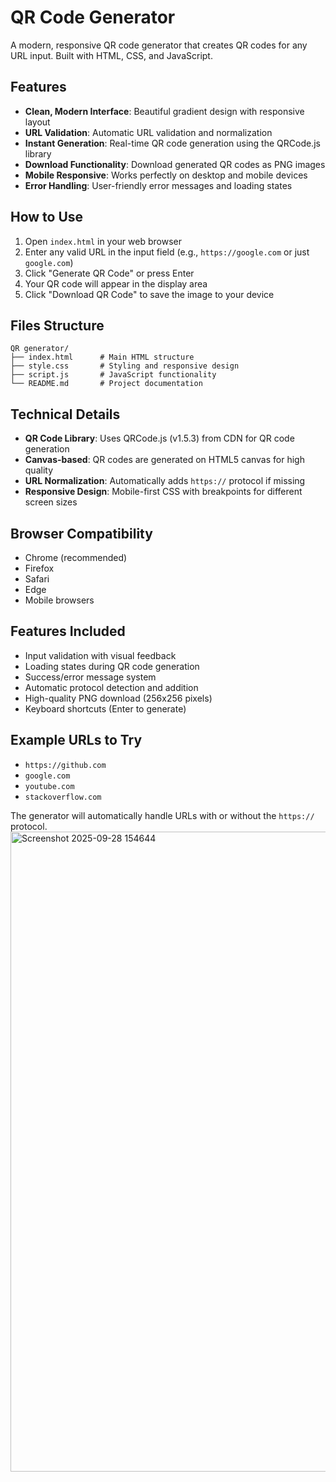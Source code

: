# QR Code Generator

A modern, responsive QR code generator that creates QR codes for any URL input. Built with HTML, CSS, and JavaScript.

## Features

- **Clean, Modern Interface**: Beautiful gradient design with responsive layout
- **URL Validation**: Automatic URL validation and normalization
- **Instant Generation**: Real-time QR code generation using the QRCode.js library
- **Download Functionality**: Download generated QR codes as PNG images
- **Mobile Responsive**: Works perfectly on desktop and mobile devices
- **Error Handling**: User-friendly error messages and loading states

## How to Use

1. Open `index.html` in your web browser
2. Enter any valid URL in the input field (e.g., `https://google.com` or just `google.com`)
3. Click "Generate QR Code" or press Enter
4. Your QR code will appear in the display area
5. Click "Download QR Code" to save the image to your device

## Files Structure

```
QR generator/
├── index.html      # Main HTML structure
├── style.css       # Styling and responsive design
├── script.js       # JavaScript functionality
└── README.md       # Project documentation
```

## Technical Details

- **QR Code Library**: Uses QRCode.js (v1.5.3) from CDN for QR code generation
- **Canvas-based**: QR codes are generated on HTML5 canvas for high quality
- **URL Normalization**: Automatically adds `https://` protocol if missing
- **Responsive Design**: Mobile-first CSS with breakpoints for different screen sizes

## Browser Compatibility

- Chrome (recommended)
- Firefox
- Safari
- Edge
- Mobile browsers

## Features Included

- Input validation with visual feedback
- Loading states during QR code generation
- Success/error message system
- Automatic protocol detection and addition
- High-quality PNG download (256x256 pixels)
- Keyboard shortcuts (Enter to generate)

## Example URLs to Try

- `https://github.com`
- `google.com`
- `youtube.com`
- `stackoverflow.com`

The generator will automatically handle URLs with or without the `https://` protocol.<img width="847" height="1024" alt="Screenshot 2025-09-28 154644" src="https://github.com/user-attachments/assets/356eba1c-e894-45ab-964d-e20f2399ea5f" />





